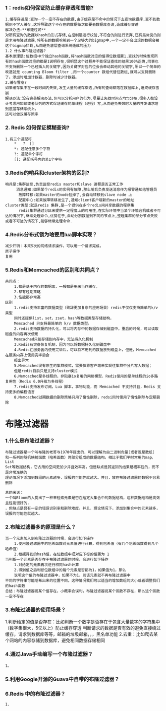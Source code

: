 ### 1：redis如何保证防止缓存穿透和雪崩?
    1.缓存穿透是:查询一个一定不存在的数据,由于缓存是不命中的情况下去查询数据库,查不到数据则不学入缓存,这将导致这个不存在的数据每次都要去数据库查询,造成缓存穿透
    解决办法:**布隆过滤**
    对所有查询的数据以hash的形式存储,在控制层进行校验,不符合的则进行丢弃,还有最常见的则是才用布隆过滤器,将所有的数据哈希到一个足够大的bigmap中,一个一定不会出现的数据会被这个bigmap拦截,从而避免底层查询系统造成的压力
    1.2 什么事布隆过滤器?
    基本原理是:位数组+K个独立hash函数,将hash函数对应的值得位数组置1,查找的时候发现所有的hash函数对应的都是1说明存在,很明显这个过程并不能保证查找的结果100%正确,同事也不支持删除一个已经插入的关键字,因为关键字对应的位会会牵动其他的关键字,所以一个简单的改造就是 counting Bloom filter ,用一个counter 数组代替位数组,就可以支持删除了。添加时增加计数器，删除时减少计数器。
    2.缓存雪崩?
    如果缓存集中在一段时间内失效,发生大量的缓存穿透,所有的查询都落在数据库上,造成缓存雪崩
    解决办法:没有完美解决办法,但可以分析用户的行为,尽量让失效时间点均匀分布,很多人都设计考虑用加锁或者队列的方式保证缓存的单线程（进程）写,从而避免失效时大量的并发请求落到底层存储系统上。
    还可以做双缓存策率

### 2. Redis 如何保证模糊查询?
    1.有三个通配符
    	*   ?  [] 
    	*: 通配任意多个字符
    	?: 通配单个字符
    	[]: 通配括号内的某1个字符

### 3.Redis的哨兵和cluster架构的区别?
    哨兵是:集群监控,负责监控redis master和slave 进程是否正常工作
         消息通知:如果某个redis的实例有故障,那么哨兵负责发送消息作为报警通知给管理员
          故障转移:如果master的node挂掉了,会自动转移到slave node 上
          配置中心:如果故障转移发生了,通知client客户端新的master的地址
    cluster类型:就是redis 集群,是一个提供在多个redis间共享数据的程序集
          redis集群通过分区来提供一定程度上的可用性,在实际环境中当某个环境宕机或者不可达的情况下,继续处理命令,优势在于,自动分割数据到不同的节点上,整理集群的部分节点失败或者不可达的情况下,能够继续处理命令.

### 4.Redis分布式锁为啥要用lua脚本实现？
    减少开销：本来5次的网络请求操作，可以用一个请求完成，
    原子操作
    复用
    
### 5.Redis和Memcached的区别和共同点？
    共同点：
        1.都是基于内存的数据库，一般都是用来当作缓存，
        2.都有过期策略
        3.性能都非常高
    区别
        1.redis支持丰富的数据类型（致辞更加复杂的应用场景）redis不仅仅支持简单的k/v类型
        同时还提供list，set，zset，hash等数据类型存储结构，
        Memcached 只支持最简单的 k/v 数据类型。
        2.redis支持数据的持久化，可以将内存中的数据存储到磁盘中，重启的时候，可以读取磁盘的内容再次使用
        Memcached只能存储到内存中，无法持久化机制
        3.Redis有灾备恢复机制，因为可以将数据持久化到磁盘中
        4.Redis在服务器内使用完毕后，可以将不用到的数据放到磁盘上，但是，Memcached 在服务内存上使用完毕后会
        报出异常
        5.Memcached没有原生的集群模式，需要依靠客户端来实现往集群中分片写入数据；
        但是redis目前只是支持cluster模式
        6.Memcached是多线程的，非阻塞io复用的网络模型，Redis使用的是单线程的io多路复用性（Redis 6.0升级为多线程）
        7.redis支持发布订阅，Lua 脚本，事物功能，而 Memcached 不支持并且，Redis 支持更多的编程语言
        8.Memcached过期数据的删除策略只用了惰性删除，redsi同时使用了惰性删除与定期删除
 
# 布隆过滤器
### 1.什么是布隆过滤器？
    布隆过滤器是一个叫布隆的老哥与1970年提出的，可以理解为由二进制向量(或者说是数组)
    和一系列的随机映射函数（哈希函数）两部分组成的数据结构。相比于我们平时常用的map，List
    Set等数据结构，它占用的空间更加少并且效率高，但是缺点是其返回的结果是概率性的，而不是非常准确的
    理论情况下添加到数组的元素越多，误报的可能性就越大。并且，放在布隆过滤器的数据不容易删除
   
    总的来说：
    一个叫Bloom的人提出了一种来检索元素是否在给定大集合中的数据结构，这种数据结构是高效且性能很好的，
    ，但缺点是具有一定的错误识别率和删除难度。并且，理论情况下，添加到集合中的元素越多，误报的可能性就越大。
    
### 2.布隆过滤器多的原理是什么？
    当一个元素加入到布隆过滤器的时候，会进行如下操作
        1.使用隆过滤器中的哈希函数对元素值进行计算，得到哈希值（有几个哈希函数得到几个哈希值）
        2.根据得到的hash值，在位数组中把对应下标的值置为 1
    当判断一个元素是否存在于布隆过滤器的时候，会进行如下操作
        1.对给定的元素再次进行相同hash计算
        2.得到值之后判断位数组中的每个元素是否都为1，如果值为1，那么
        说明这个值的布隆过滤器中，如果不为1，则该元素就不再布隆过滤器中
    不同的字符串可能哈希出来的位置不同，这种情况我们可以适当的增加数组的大小或者调整我们的hash函数
    总结：布隆过滤器说某个值存在，小概率会误判，布隆过滤器说某个函数不存在，那么这个函数一定不存在
    
### 3.布隆过滤器的使用场景？
   1.判断给定的值是否存在：比如判断一个数字是否存在于包含大量数字的字符集中（数字集很大，5亿以上）防止缓存穿透
   判断请求的数据是否有效的避免直接绕过缓存，请求到数据库等等，邮箱的垃圾邮箱，，，黑名单功能
   2.去重：比如爬去某个网站的内容存储到数据库，避免相同数据存储相同
   
### 4.通过Java手动编写一个布隆过滤器？
    1。


### 5.利用Google开源的Guava中自带的布隆过滤器？
### 6.Redis 中的布隆过滤器？
    1.